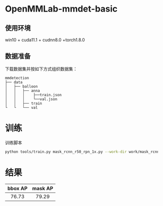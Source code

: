 # OpenMMLab-mmdet-basic
## 使用环境
win10 + cuda11.1 + cudnn8.0 +torch1.8.0

## 数据准备
下载数据集并按如下方式组织数据集：
```shell
mmdetection
├── data
│   ├── balloon
│   │   ├── anna
│   │   │    ├──train.json
│   │   │    └──val.json
│   │   ├── train
└   └   └── val
```
# 训练
训练脚本
```bash
python tools/train.py mask_rcnn_r50_rpn_1x.py --work-dir work/mask_rcnn_r50_fpn_1x
```
# 结果
| bbox AP | mask AP |
| :----:  | :-----: |
|  76.73  |  79.29  |

